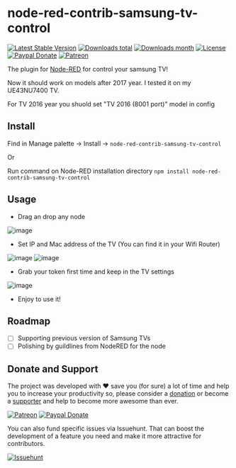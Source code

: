 node-red-contrib-samsung-tv-control
========================
[![Latest Stable Version](https://img.shields.io/npm/v/node-red-contrib-samsung-tv-control.svg)](https://www.npmjs.com/package/node-red-contrib-samsung-tv-control) [![Downloads total](https://img.shields.io/npm/dt/node-red-contrib-samsung-tv-control.svg)](https://www.npmjs.com/package/node-red-contrib-samsung-tv-control) [![Downloads month](https://img.shields.io/npm/dm/node-red-contrib-samsung-tv-control.svg)](https://www.npmjs.com/package/node-red-contrib-samsung-tv-control) [![License](https://img.shields.io/npm/l/node-red-contrib-samsung-tv-control.svg)](https://www.npmjs.com/package/node-red-contrib-samsung-tv-control) [![Paypal Donate](https://img.shields.io/badge/paypal-donate-blue.svg)](https://www.paypal.com/cgi-bin/webscr?cmd=_s-xclick&hosted_button_id=WUAAG2HH58WE4) [![Patreon](https://img.shields.io/badge/patreon-support-blue.svg)](https://www.patreon.com/toxblh)


The plugin for <a href="http://nodered.org" target="_new">Node-RED</a> for control your samsung TV!

Now it should work on models after 2017 year. I tested it on my UE43NU7400 TV.

For TV 2016 year you shuold set "TV 2016 (8001 port)" model in config

Install
-------
Find in Manage palette -> Install -> `node-red-contrib-samsung-tv-control`

Or

Run command on Node-RED installation directory `npm install node-red-contrib-samsung-tv-control`

Usage
------
- Drag an drop any node

![image](https://user-images.githubusercontent.com/2198153/72253254-0679dd00-35f9-11ea-87a1-8fc130dec58f.png)

- Set IP and Mac address of the TV (You can find it in your Wifi Router)

![image](https://user-images.githubusercontent.com/2198153/72253663-f57d9b80-35f9-11ea-839c-8bd9b0169193.png)
![image](https://user-images.githubusercontent.com/2198153/72253230-f8c45780-35f8-11ea-8305-47cba43960a0.png)

- Grab your token first time and keep in the TV settings

![image](https://user-images.githubusercontent.com/2198153/72253161-c9154f80-35f8-11ea-8fb5-5d2a113407a0.png)

- Enjoy to use it!

Roadmap
------

- [ ] Supporting previous version of Samsung TVs
- [ ] Polishing by guildlines from NodeRED for the node

## Donate and Support

The project was developed with ♥ save you (for sure) a lot of time and help you to increase your productivity so, please consider a [donation](https://www.paypal.com/cgi-bin/webscr?cmd=_s-xclick&hosted_button_id=WUAAG2HH58WE4) or become a [supporter](https://www.patreon.com/toxblh) and help to become more awesome than ever.

[![Patreon](https://img.shields.io/badge/patreon-support-blue.svg?style=for-the-badge&logo=patreon)](https://www.patreon.com/toxblh)
[![Paypal Donate](https://img.shields.io/badge/paypal-donate-blue.svg?style=for-the-badge&logo=paypal)](https://www.paypal.com/cgi-bin/webscr?cmd=_s-xclick&hosted_button_id=WUAAG2HH58WE4)

You can also fund specific issues via Issuehunt. That can boost the development of a feature you need and make it more attractive for contributors.

[![Issuehunt](https://raw.githubusercontent.com/Toxblh/node-red-contrib-samsung-tv-control/master/issuehunt-button.png)](https://issuehunt.io/r/Toxblh/node-red-contrib-samsung-tv-control)
